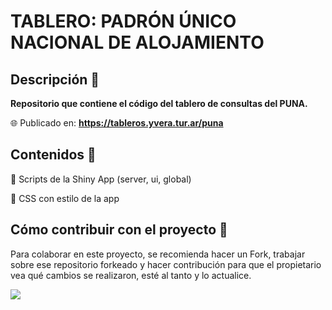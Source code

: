 # TABLERO: PADRÓN ÚNICO NACIONAL DE ALOJAMIENTO

## Descripción :speech_balloon:

**Repositorio que contiene el código del tablero de consultas del PUNA.**

:globe_with_meridians: Publicado en: **https://tableros.yvera.tur.ar/puna**


## Contenidos :test_tube:

:pushpin: Scripts de la Shiny App (server, ui, global)

:pushpin: CSS con estilo de la app


## Cómo contribuir con el proyecto :twisted_rightwards_arrows:

Para colaborar en este proyecto, se recomienda hacer un Fork, trabajar sobre ese repositorio forkeado y hacer contribución para que el propietario vea qué cambios se realizaron, esté al tanto y lo actualice.

![](para_el_readme/Captura%20de%20Pantalla%202022-02-17%20a%20la(s)%2014.20.06.png)

